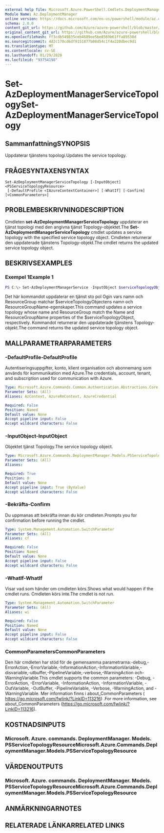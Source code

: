 ```yaml
---
external help file: Microsoft.Azure.PowerShell.Cmdlets.DeploymentManager.dll-Help.xml
Module Name: Az.DeploymentManager
online version: https://docs.microsoft.com/en-us/powershell/module/az.deploymentmanager/set-azdeploymentmanagerservicetopology
schema: 2.0.0
content_git_url: https://github.com/Azure/azure-powershell/blob/master/src/DeploymentManager/DeploymentManager/help/Set-AzDeploymentManagerServiceTopology.md
original_content_git_url: https://github.com/Azure/azure-powershell/blob/master/src/DeploymentManager/DeploymentManager/help/Set-AzDeploymentManagerServiceTopology.md
ms.openlocfilehash: ff3cdb549835ceb4689ee5be8569b61ffa89538d
ms.sourcegitcommit: 4d2c178cd6df9151877b08d54c1f4a228dbec9d1
ms.translationtype: MT
ms.contentlocale: sv-SE
ms.lasthandoff: 01/29/2020
ms.locfileid: "93754198"
---
```

# <span data-ttu-id="3c9d3-101">Set-AzDeploymentManagerServiceTopology</span><span class="sxs-lookup"><span data-stu-id="3c9d3-101">Set-AzDeploymentManagerServiceTopology</span></span>

## <span data-ttu-id="3c9d3-102">Sammanfattning</span><span class="sxs-lookup"><span data-stu-id="3c9d3-102">SYNOPSIS</span></span>
<span data-ttu-id="3c9d3-103">Uppdaterar tjänstens topologi.</span><span class="sxs-lookup"><span data-stu-id="3c9d3-103">Updates the service topology.</span></span>

## <span data-ttu-id="3c9d3-104">FRÅGESYNTAXEN</span><span class="sxs-lookup"><span data-stu-id="3c9d3-104">SYNTAX</span></span>

```
Set-AzDeploymentManagerServiceTopology [-InputObject] <PSServiceTopologyResource>
 [-DefaultProfile <IAzureContextContainer>] [-WhatIf] [-Confirm] [<CommonParameters>]
```

## <span data-ttu-id="3c9d3-105">PROBLEMBESKRIVNING</span><span class="sxs-lookup"><span data-stu-id="3c9d3-105">DESCRIPTION</span></span>
<span data-ttu-id="3c9d3-106">Cmdleten **set-AzDeploymentManagerServiceTopology** uppdaterar en tjänst topologi med den angivna tjänst Topology-objektet.</span><span class="sxs-lookup"><span data-stu-id="3c9d3-106">The **Set-AzDeploymentManagerServiceTopology** cmdlet updates a service topology with the specified service topology object.</span></span>
<span data-ttu-id="3c9d3-107">Cmdleten returnerar den uppdaterade tjänstens Topology-objekt.</span><span class="sxs-lookup"><span data-stu-id="3c9d3-107">The cmdlet returns the updated service topology object.</span></span>

## <span data-ttu-id="3c9d3-108">BESKRIVS</span><span class="sxs-lookup"><span data-stu-id="3c9d3-108">EXAMPLES</span></span>

### <span data-ttu-id="3c9d3-109">Exempel 1</span><span class="sxs-lookup"><span data-stu-id="3c9d3-109">Example 1</span></span>
```powershell
PS C:\> Set-AzDeploymentManagerService -InputObject $serviceTopologyObject
```

<span data-ttu-id="3c9d3-110">Det här kommandot uppdaterar en tjänst sto pol Ogin vars namn och ResourceGroup matchar $serviceTopologyObjectens namn och ResourceGroupName-egenskaper.</span><span class="sxs-lookup"><span data-stu-id="3c9d3-110">This command updates a service topology whose name and ResourceGroup match the Name and ResourceGroupName properties of the $serviceTopologyObject, respectively.</span></span>
<span data-ttu-id="3c9d3-111">Kommandot returnerar den uppdaterade tjänstens Topology-objekt.</span><span class="sxs-lookup"><span data-stu-id="3c9d3-111">The command returns the updated service topology object.</span></span>

## <span data-ttu-id="3c9d3-112">MALLPARAMETRAR</span><span class="sxs-lookup"><span data-stu-id="3c9d3-112">PARAMETERS</span></span>

### <span data-ttu-id="3c9d3-113">-DefaultProfile</span><span class="sxs-lookup"><span data-stu-id="3c9d3-113">-DefaultProfile</span></span>
<span data-ttu-id="3c9d3-114">Autentiseringsuppgifter, konto, klient organisation och abonnemang som används för kommunikation med Azure.</span><span class="sxs-lookup"><span data-stu-id="3c9d3-114">The credentials, account, tenant, and subscription used for communication with Azure.</span></span>

```yaml
Type: Microsoft.Azure.Commands.Common.Authentication.Abstractions.Core.IAzureContextContainer
Parameter Sets: (All)
Aliases: AzContext, AzureRmContext, AzureCredential

Required: False
Position: Named
Default value: None
Accept pipeline input: False
Accept wildcard characters: False
```

### <span data-ttu-id="3c9d3-115">-InputObject</span><span class="sxs-lookup"><span data-stu-id="3c9d3-115">-InputObject</span></span>
<span data-ttu-id="3c9d3-116">Objektet tjänst Topology.</span><span class="sxs-lookup"><span data-stu-id="3c9d3-116">The service topology object.</span></span>

```yaml
Type: Microsoft.Azure.Commands.DeploymentManager.Models.PSServiceTopologyResource
Parameter Sets: (All)
Aliases:

Required: True
Position: 0
Default value: None
Accept pipeline input: True (ByValue)
Accept wildcard characters: False
```

### <span data-ttu-id="3c9d3-117">-Bekräfta</span><span class="sxs-lookup"><span data-stu-id="3c9d3-117">-Confirm</span></span>
<span data-ttu-id="3c9d3-118">Du uppmanas att bekräfta innan du kör cmdleten.</span><span class="sxs-lookup"><span data-stu-id="3c9d3-118">Prompts you for confirmation before running the cmdlet.</span></span>

```yaml
Type: System.Management.Automation.SwitchParameter
Parameter Sets: (All)
Aliases: cf

Required: False
Position: Named
Default value: None
Accept pipeline input: False
Accept wildcard characters: False
```

### <span data-ttu-id="3c9d3-119">-WhatIf</span><span class="sxs-lookup"><span data-stu-id="3c9d3-119">-WhatIf</span></span>
<span data-ttu-id="3c9d3-120">Visar vad som händer om cmdleten körs.</span><span class="sxs-lookup"><span data-stu-id="3c9d3-120">Shows what would happen if the cmdlet runs.</span></span>
<span data-ttu-id="3c9d3-121">Cmdleten körs inte.</span><span class="sxs-lookup"><span data-stu-id="3c9d3-121">The cmdlet is not run.</span></span>

```yaml
Type: System.Management.Automation.SwitchParameter
Parameter Sets: (All)
Aliases: wi

Required: False
Position: Named
Default value: None
Accept pipeline input: False
Accept wildcard characters: False
```

### <span data-ttu-id="3c9d3-122">CommonParameters</span><span class="sxs-lookup"><span data-stu-id="3c9d3-122">CommonParameters</span></span>
<span data-ttu-id="3c9d3-123">Den här cmdleten har stöd för de gemensamma parametrarna:-debug,-ErrorAction,-ErrorVariable,-InformationAction,-InformationVariable,-disvariable,-utbuffer,-PipelineVariable,-verbose,-WarningAction och-WarningVariable.</span><span class="sxs-lookup"><span data-stu-id="3c9d3-123">This cmdlet supports the common parameters: -Debug, -ErrorAction, -ErrorVariable, -InformationAction, -InformationVariable, -OutVariable, -OutBuffer, -PipelineVariable, -Verbose, -WarningAction, and -WarningVariable.</span></span> <span data-ttu-id="3c9d3-124">Mer information finns i about_CommonParameters ( https://go.microsoft.com/fwlink/?LinkID=113216) .</span><span class="sxs-lookup"><span data-stu-id="3c9d3-124">For more information, see about_CommonParameters (https://go.microsoft.com/fwlink/?LinkID=113216).</span></span>

## <span data-ttu-id="3c9d3-125">KOSTNADS</span><span class="sxs-lookup"><span data-stu-id="3c9d3-125">INPUTS</span></span>

### <span data-ttu-id="3c9d3-126">Microsoft. Azure. commands. DeploymentManager. Models. PSServiceTopologyResource</span><span class="sxs-lookup"><span data-stu-id="3c9d3-126">Microsoft.Azure.Commands.DeploymentManager.Models.PSServiceTopologyResource</span></span>

## <span data-ttu-id="3c9d3-127">VÄRDEN</span><span class="sxs-lookup"><span data-stu-id="3c9d3-127">OUTPUTS</span></span>

### <span data-ttu-id="3c9d3-128">Microsoft. Azure. commands. DeploymentManager. Models. PSServiceTopologyResource</span><span class="sxs-lookup"><span data-stu-id="3c9d3-128">Microsoft.Azure.Commands.DeploymentManager.Models.PSServiceTopologyResource</span></span>

## <span data-ttu-id="3c9d3-129">ANMÄRKNINGAR</span><span class="sxs-lookup"><span data-stu-id="3c9d3-129">NOTES</span></span>

## <span data-ttu-id="3c9d3-130">RELATERADE LÄNKAR</span><span class="sxs-lookup"><span data-stu-id="3c9d3-130">RELATED LINKS</span></span>

